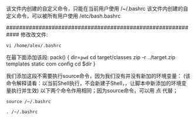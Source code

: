 该文件内创建的自定义命令，只能在当前用户使用
/~/.bashrc
该文件内创建的自定义命令，可以被所有用户使用
/etc/bash.bashrc

############################################################
修改改文件:
```shell script
vi /home/alex/.bashrc
```


在最下面添加该段:
pack() {
        dir=`pwd`
        cd target/classes
        zip -r ../target.zip templates static com config
        cd $dir
}


我们添加这段不需要执行source命令，因为我们没有并没有新加的环境变量：
(该命令解释请看：以当前Shell执行，不会新建子Shell，，让脚本中新添加的环境变量执行并生效)
以下两个命令作用相同；因为source命令，可以用 点 代替；
```shell script
source /~/.bashrc
```
```shell script
. /~/.bashrc
```


